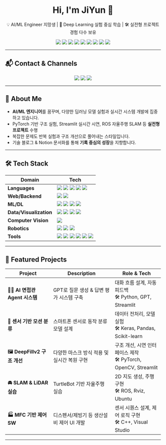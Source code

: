<h1 align="center">Hi, I'm JiYun 👋</h1>

<p align="center">
  💡 AI/ML Engineer 지망생 | 🤖 Deep Learning 실험 중심 학습 | 🛠 실전형 프로젝트 경험 다수 보유
</p>

<p align="center">
  <img src="https://img.shields.io/badge/C-00599C?style=flat&logo=c&logoColor=white"/>
  <img src="https://img.shields.io/badge/C++-00599C?style=flat&logo=c%2B%2B&logoColor=white"/>
  <img src="https://img.shields.io/badge/Java-007396?style=flat&logo=java&logoColor=white"/>
  <img src="https://img.shields.io/badge/SpringBoot-6DB33F?style=flat&logo=spring-boot&logoColor=white"/>
  <img src="https://img.shields.io/badge/Python-3776AB?style=flat&logo=python&logoColor=white"/>
  <img src="https://img.shields.io/badge/PyTorch-EE4C2C?style=flat&logo=pytorch&logoColor=white"/>
  <img src="https://img.shields.io/badge/OpenCV-5C3EE8?style=flat&logo=opencv&logoColor=white"/>
  <img src="https://img.shields.io/badge/ROS-22314E?style=flat&logo=ros&logoColor=white"/>
  <img src="https://img.shields.io/badge/C%23-239120?style=flat&logo=c-sharp&logoColor=white"/>
</p>

---

## 📬 Contact & Channels

<p align="center">
  <a href="https://www.notion.so/204e4f6a406580ba962fd2312db00f82"><img src="https://img.shields.io/badge/Notion-000000?style=flat&logo=notion&logoColor=white"/></a>
  <a href="mailto:jiyun1634@naver.com"><img src="https://img.shields.io/badge/Gmail-D14836?style=flat&logo=gmail&logoColor=white"/></a>
  <a href="https://github.com/yooon613"><img src="https://img.shields.io/badge/GitHub-181717?style=flat&logo=github&logoColor=white"/></a>
</p>

---

## 🚀 About Me

-  **AI/ML 엔지니어**를 꿈꾸며, 다양한 딥러닝 모델 실험과 실시간 시스템 개발에 집중하고 있습니다.  
-  PyTorch 기반 구조 실험, Streamlit 실시간 시연, ROS 자율주행 SLAM 등 **실전형 프로젝트** 수행  
-  복잡한 문제도 반복 실험과 구조 개선으로 풀어내는 스타일입니다.
-  기술 블로그 & Notion 문서화를 통해 **기록 중심의 성장**을 지향합니다.  

---

## 🛠 Tech Stack

| Domain | Tech |
|--------|------|
| **Languages** | <img src="https://img.shields.io/badge/C-A8B9CC?style=flat&logo=c&logoColor=white"/> <img src="https://img.shields.io/badge/C++-00599C?style=flat&logo=c%2B%2B&logoColor=white"/> <img src="https://img.shields.io/badge/Java-007396?style=flat&logo=java&logoColor=white"/> <img src="https://img.shields.io/badge/Python-3776AB?style=flat&logo=python&logoColor=white"/> <img src="https://img.shields.io/badge/C%23-239120?style=flat&logo=c-sharp&logoColor=white"/> |
| **Web/Backend** | <img src="https://img.shields.io/badge/SpringBoot-6DB33F?style=flat&logo=spring-boot&logoColor=white"/> <img src="https://img.shields.io/badge/Streamlit-FF4B4B?style=flat&logo=streamlit&logoColor=white"/> |
| **ML/DL** | <img src="https://img.shields.io/badge/PyTorch-EE4C2C?style=flat&logo=pytorch&logoColor=white"/> <img src="https://img.shields.io/badge/TensorFlow-FF6F00?style=flat&logo=tensorflow&logoColor=white"/> <img src="https://img.shields.io/badge/Keras-D00000?style=flat&logo=keras&logoColor=white"/> <img src="https://img.shields.io/badge/scikit--learn-F7931E?style=flat&logo=scikit-learn&logoColor=white"/> |
| **Data/Visualization** | <img src="https://img.shields.io/badge/Pandas-150458?style=flat&logo=pandas&logoColor=white"/> <img src="https://img.shields.io/badge/Numpy-013243?style=flat&logo=numpy&logoColor=white"/> <img src="https://img.shields.io/badge/Seaborn-42B0A9?style=flat"/> <img src="https://img.shields.io/badge/Matplotlib-11557C?style=flat"/> |
| **Computer Vision** | <img src="https://img.shields.io/badge/OpenCV-5C3EE8?style=flat&logo=opencv&logoColor=white"/> |
| **Robotics** | <img src="https://img.shields.io/badge/ROS-22314E?style=flat&logo=ros&logoColor=white"/> <img src="https://img.shields.io/badge/Rviz-22314E?style=flat"/> <img src="https://img.shields.io/badge/Ubuntu-E95420?style=flat&logo=ubuntu&logoColor=white"/> |
| **Tools** | <img src="https://img.shields.io/badge/Git-F05032?style=flat&logo=git&logoColor=white"/> <img src="https://img.shields.io/badge/VSCode-007ACC?style=flat&logo=visual-studio-code&logoColor=white"/> <img src="https://img.shields.io/badge/VisualStudio-5C2D91?style=flat&logo=visual-studio&logoColor=white"/> <img src="https://img.shields.io/badge/Notion-000000?style=flat&logo=notion&logoColor=white"/> <img src="https://img.shields.io/badge/Colab-F9AB00?style=flat&logo=googlecolab&logoColor=white"/> <img src="https://img.shields.io/badge/Jupyter-F37626?style=flat&logo=jupyter&logoColor=white"/> |

---

## 🧠 Featured Projects

| Project | Description | Role & Tech |
|--------|-------------|-------------|
| **🧑‍💼 AI 면접관 Agent 시스템** | GPT로 질문 생성 & 답변 평가 시스템 구축 | 대화 흐름 설계, 자동 피드백<br>🛠 Python, GPT, Streamlit |
| **📱 센서 기반 모션 분류** | 스마트폰 센서로 동작 분류 모델 설계 | 데이터 전처리, 모델 실험<br>🛠 Keras, Pandas, Scikit-learn |
| **🖼 DeepFillv2 구조 개선** | 다양한 마스크 방식 적용 및 실시간 복원 구현 | 구조 개선, 시연 인터페이스 제작<br>🛠 PyTorch, OpenCV, Streamlit |
| **🚘 SLAM & LiDAR 실습** | TurtleBot 기반 자율주행 실습 | 2D 지도 생성, 주행 구현<br>🛠 ROS, Rviz, Ubuntu |
| **🏭 MFC 기반 제어 SW** | 디스펜서/제빙기 등 생산설비 제어 UI 개발 | 센서 시퀀스 설계, 제어 로직 구현<br>🛠 C++, Visual Studio |

---



